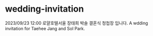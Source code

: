# wedding-invitation
2023/09/23 12:00 로얄호텔서울 장태희 박솔 결혼식 청첩장 입니다. A wdding invitation for Taehee Jang and Sol Park.
